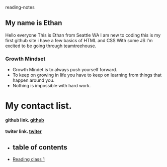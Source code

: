 reading-notes

## My name is Ethan 
Hello everyone This is Ethan  from Seattle WA I am new to coding this  is my first github site i have a few  basics of HTML and CSS With some JS I’m excited to be going through teamtreehouse.


### Growth Mindset

- Growth Mindet is to always push yourself forward.
- To keep on growing in life you have to keep on learning from things that happen around you.
- Nothing is impossible with hard work.

# My contact list.
#### github link. [github](https://github.com/rejordon93)
#### twiter link. [twiter](https://twitter.com/?lang=en)


- ## table of contents
- [Reading class 1](markdown.md)
